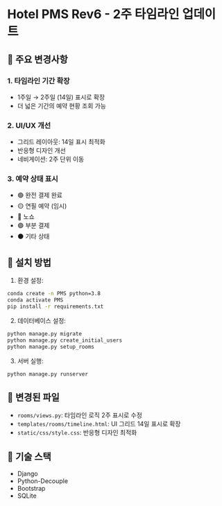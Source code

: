 # Hotel PMS Rev6 - 2주 타임라인 업데이트

## 🔄 주요 변경사항

### 1. 타임라인 기간 확장
- 1주일 → 2주일 (14일) 표시로 확장
- 더 넓은 기간의 예약 현황 조회 가능

### 2. UI/UX 개선
- 그리드 레이아웃: 14일 표시 최적화
- 반응형 디자인 개선
- 네비게이션: 2주 단위 이동

### 3. 예약 상태 표시
- 🟢 완전 결제 완료
- 🟡 연필 예약 (임시)
- 🔴 노쇼
- 🟣 부분 결제
- ⚫ 기타 상태

## 🚀 설치 방법

1. 환경 설정:
```bash
conda create -n PMS python=3.8
conda activate PMS
pip install -r requirements.txt
```

2. 데이터베이스 설정:
```bash
python manage.py migrate
python manage.py create_initial_users
python manage.py setup_rooms
```

3. 서버 실행:
```bash
python manage.py runserver
```

## 📝 변경된 파일
- `rooms/views.py`: 타임라인 로직 2주 표시로 수정
- `templates/rooms/timeline.html`: UI 그리드 14일 표시로 확장
- `static/css/style.css`: 반응형 디자인 최적화

## 🔧 기술 스택
- Django
- Python-Decouple
- Bootstrap
- SQLite